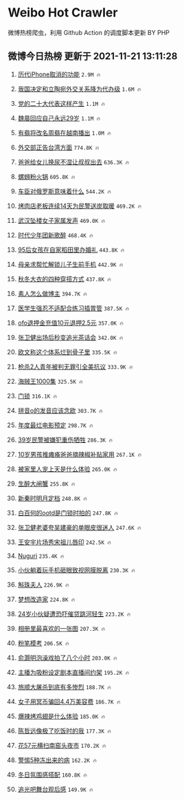 # Weibo Hot Crawler 



微博热榜爬虫，利用 Github Action 的调度脚本更新 BY PHP 


## 微博今日热榜 更新于 2021-11-21 13:11:28 
1. [历代iPhone取消的功能](https://s.weibo.com/weibo?q=%23%E5%8E%86%E4%BB%A3iPhone%E5%8F%96%E6%B6%88%E7%9A%84%E5%8A%9F%E8%83%BD%23&Refer=top) `2.9M 🔥` 

1. [我国决定和立陶宛外交关系降为代办级](https://s.weibo.com/weibo?q=%23%E6%88%91%E5%9B%BD%E5%86%B3%E5%AE%9A%E5%92%8C%E7%AB%8B%E9%99%B6%E5%AE%9B%E5%A4%96%E4%BA%A4%E5%85%B3%E7%B3%BB%E9%99%8D%E4%B8%BA%E4%BB%A3%E5%8A%9E%E7%BA%A7%23&Refer=top) `1.6M 🔥` 

1. [党的二十大代表这样产生](https://s.weibo.com/weibo?q=%23%E5%85%9A%E7%9A%84%E4%BA%8C%E5%8D%81%E5%A4%A7%E4%BB%A3%E8%A1%A8%E8%BF%99%E6%A0%B7%E4%BA%A7%E7%94%9F%23&Refer=top) `1.1M 🔥` 

1. [魏晨回应自己永远29岁](https://s.weibo.com/weibo?q=%23%E9%AD%8F%E6%99%A8%E5%9B%9E%E5%BA%94%E8%87%AA%E5%B7%B1%E6%B0%B8%E8%BF%9C29%E5%B2%81%23&Refer=top) `1.1M 🔥` 

1. [有翡将改名周翡在越南播出](https://s.weibo.com/weibo?q=%23%E6%9C%89%E7%BF%A1%E5%B0%86%E6%94%B9%E5%90%8D%E5%91%A8%E7%BF%A1%E5%9C%A8%E8%B6%8A%E5%8D%97%E6%92%AD%E5%87%BA%23&Refer=top) `1.0M 🔥` 

1. [外交部正告台湾方面](https://s.weibo.com/weibo?q=%23%E5%A4%96%E4%BA%A4%E9%83%A8%E6%AD%A3%E5%91%8A%E5%8F%B0%E6%B9%BE%E6%96%B9%E9%9D%A2%23&Refer=top) `774.8K 🔥` 

1. [爸爸给女儿换尿不湿让叔叔出去](https://s.weibo.com/weibo?q=%23%E7%88%B8%E7%88%B8%E7%BB%99%E5%A5%B3%E5%84%BF%E6%8D%A2%E5%B0%BF%E4%B8%8D%E6%B9%BF%E8%AE%A9%E5%8F%94%E5%8F%94%E5%87%BA%E5%8E%BB%23&Refer=top) `636.3K 🔥` 

1. [螺蛳粉火锅](https://s.weibo.com/weibo?q=%23%E8%9E%BA%E8%9B%B3%E7%B2%89%E7%81%AB%E9%94%85%23&Refer=top) `605.8K 🔥` 

1. [车臣对俄罗斯意味着什么](https://s.weibo.com/weibo?q=%23%E8%BD%A6%E8%87%A3%E5%AF%B9%E4%BF%84%E7%BD%97%E6%96%AF%E6%84%8F%E5%91%B3%E7%9D%80%E4%BB%80%E4%B9%88%23&Refer=top) `544.2K 🔥` 

1. [烤肉店老板连续14天为民警送炭取暖](https://s.weibo.com/weibo?q=%23%E7%83%A4%E8%82%89%E5%BA%97%E8%80%81%E6%9D%BF%E8%BF%9E%E7%BB%AD14%E5%A4%A9%E4%B8%BA%E6%B0%91%E8%AD%A6%E9%80%81%E7%82%AD%E5%8F%96%E6%9A%96%23&Refer=top) `469.2K 🔥` 

1. [武汉坠楼女子家属发声](https://s.weibo.com/weibo?q=%23%E6%AD%A6%E6%B1%89%E5%9D%A0%E6%A5%BC%E5%A5%B3%E5%AD%90%E5%AE%B6%E5%B1%9E%E5%8F%91%E5%A3%B0%23&Refer=top) `469.0K 🔥` 

1. [时代少年团新歌醉](https://s.weibo.com/weibo?q=%23%E6%97%B6%E4%BB%A3%E5%B0%91%E5%B9%B4%E5%9B%A2%E6%96%B0%E6%AD%8C%E9%86%89%23&Refer=top) `468.4K 🔥` 

1. [95后女孩在自家稻田里办婚礼](https://s.weibo.com/weibo?q=%2395%E5%90%8E%E5%A5%B3%E5%AD%A9%E5%9C%A8%E8%87%AA%E5%AE%B6%E7%A8%BB%E7%94%B0%E9%87%8C%E5%8A%9E%E5%A9%9A%E7%A4%BC%23&Refer=top) `443.8K 🔥` 

1. [母亲求帮忙解锁儿子生前手机](https://s.weibo.com/weibo?q=%23%E6%AF%8D%E4%BA%B2%E6%B1%82%E5%B8%AE%E5%BF%99%E8%A7%A3%E9%94%81%E5%84%BF%E5%AD%90%E7%94%9F%E5%89%8D%E6%89%8B%E6%9C%BA%23&Refer=top) `442.9K 🔥` 

1. [秋冬大衣的四种穿搭方式](https://s.weibo.com/weibo?q=%23%E7%A7%8B%E5%86%AC%E5%A4%A7%E8%A1%A3%E7%9A%84%E5%9B%9B%E7%A7%8D%E7%A9%BF%E6%90%AD%E6%96%B9%E5%BC%8F%23&Refer=top) `437.8K 🔥` 

1. [素人怎么做博主](https://s.weibo.com/weibo?q=%E7%B4%A0%E4%BA%BA%E6%80%8E%E4%B9%88%E5%81%9A%E5%8D%9A%E4%B8%BB&Refer=top) `394.7K 🔥` 

1. [医学生强忍不适配合练习插胃管](https://s.weibo.com/weibo?q=%23%E5%8C%BB%E5%AD%A6%E7%94%9F%E5%BC%BA%E5%BF%8D%E4%B8%8D%E9%80%82%E9%85%8D%E5%90%88%E7%BB%83%E4%B9%A0%E6%8F%92%E8%83%83%E7%AE%A1%23&Refer=top) `387.5K 🔥` 

1. [ofo退押金充值10元退押2.5元](https://s.weibo.com/weibo?q=%23ofo%E9%80%80%E6%8A%BC%E9%87%91%E5%85%85%E5%80%BC10%E5%85%83%E9%80%80%E6%8A%BC2.5%E5%85%83%23&Refer=top) `357.0K 🔥` 

1. [张卫健出场后秒变追光茶话会](https://s.weibo.com/weibo?q=%23%E5%BC%A0%E5%8D%AB%E5%81%A5%E5%87%BA%E5%9C%BA%E5%90%8E%E7%A7%92%E5%8F%98%E8%BF%BD%E5%85%89%E8%8C%B6%E8%AF%9D%E4%BC%9A%23&Refer=top) `342.0K 🔥` 

1. [欧文称这个体系烂到骨子里](https://s.weibo.com/weibo?q=%23%E6%AC%A7%E6%96%87%E7%A7%B0%E8%BF%99%E4%B8%AA%E4%BD%93%E7%B3%BB%E7%83%82%E5%88%B0%E9%AA%A8%E5%AD%90%E9%87%8C%23&Refer=top) `335.5K 🔥` 

1. [枪杀2人青年被判无罪引全美抗议](https://s.weibo.com/weibo?q=%23%E6%9E%AA%E6%9D%802%E4%BA%BA%E9%9D%92%E5%B9%B4%E8%A2%AB%E5%88%A4%E6%97%A0%E7%BD%AA%E5%BC%95%E5%85%A8%E7%BE%8E%E6%8A%97%E8%AE%AE%23&Refer=top) `333.9K 🔥` 

1. [海贼王1000集](https://s.weibo.com/weibo?q=%23%E6%B5%B7%E8%B4%BC%E7%8E%8B1000%E9%9B%86%23&Refer=top) `325.5K 🔥` 

1. [门锁](https://s.weibo.com/weibo?q=%E9%97%A8%E9%94%81&Refer=top) `316.1K 🔥` 

1. [拼音o的发音应该念欧](https://s.weibo.com/weibo?q=%23%E6%8B%BC%E9%9F%B3o%E7%9A%84%E5%8F%91%E9%9F%B3%E5%BA%94%E8%AF%A5%E5%BF%B5%E6%AC%A7%23&Refer=top) `303.7K 🔥` 

1. [年度最烂电影预定](https://s.weibo.com/weibo?q=%23%E5%B9%B4%E5%BA%A6%E6%9C%80%E7%83%82%E7%94%B5%E5%BD%B1%E9%A2%84%E5%AE%9A%23&Refer=top) `298.7K 🔥` 

1. [39岁民警被嫌犯重伤牺牲](https://s.weibo.com/weibo?q=%2339%E5%B2%81%E6%B0%91%E8%AD%A6%E8%A2%AB%E5%AB%8C%E7%8A%AF%E9%87%8D%E4%BC%A4%E7%89%BA%E7%89%B2%23&Refer=top) `286.3K 🔥` 

1. [10岁男孩推瘫痪爸爸摘辣椒补贴家用](https://s.weibo.com/weibo?q=%2310%E5%B2%81%E7%94%B7%E5%AD%A9%E6%8E%A8%E7%98%AB%E7%97%AA%E7%88%B8%E7%88%B8%E6%91%98%E8%BE%A3%E6%A4%92%E8%A1%A5%E8%B4%B4%E5%AE%B6%E7%94%A8%23&Refer=top) `267.1K 🔥` 

1. [被家里人宠上天是什么体验](https://s.weibo.com/weibo?q=%23%E8%A2%AB%E5%AE%B6%E9%87%8C%E4%BA%BA%E5%AE%A0%E4%B8%8A%E5%A4%A9%E6%98%AF%E4%BB%80%E4%B9%88%E4%BD%93%E9%AA%8C%23&Refer=top) `265.0K 🔥` 

1. [生醉大闸蟹](https://s.weibo.com/weibo?q=%E7%94%9F%E9%86%89%E5%A4%A7%E9%97%B8%E8%9F%B9&Refer=top) `255.8K 🔥` 

1. [新秦时明月定档](https://s.weibo.com/weibo?q=%23%E6%96%B0%E7%A7%A6%E6%97%B6%E6%98%8E%E6%9C%88%E5%AE%9A%E6%A1%A3%23&Refer=top) `248.8K 🔥` 

1. [白百何的ootd是门锁时拍的](https://s.weibo.com/weibo?q=%23%E7%99%BD%E7%99%BE%E4%BD%95%E7%9A%84ootd%E6%98%AF%E9%97%A8%E9%94%81%E6%97%B6%E6%8B%8D%E7%9A%84%23&Refer=top) `247.8K 🔥` 

1. [张卫健老婆夸吴建豪的单眼皮很迷人](https://s.weibo.com/weibo?q=%23%E5%BC%A0%E5%8D%AB%E5%81%A5%E8%80%81%E5%A9%86%E5%A4%B8%E5%90%B4%E5%BB%BA%E8%B1%AA%E7%9A%84%E5%8D%95%E7%9C%BC%E7%9A%AE%E5%BE%88%E8%BF%B7%E4%BA%BA%23&Refer=top) `247.6K 🔥` 

1. [王安宇片场秀宋祖儿唇印](https://s.weibo.com/weibo?q=%23%E7%8E%8B%E5%AE%89%E5%AE%87%E7%89%87%E5%9C%BA%E7%A7%80%E5%AE%8B%E7%A5%96%E5%84%BF%E5%94%87%E5%8D%B0%23&Refer=top) `242.5K 🔥` 

1. [Nuguri](https://s.weibo.com/weibo?q=Nuguri&Refer=top) `235.4K 🔥` 

1. [小伙躺着玩手机砸眼致视网膜脱离](https://s.weibo.com/weibo?q=%23%E5%B0%8F%E4%BC%99%E8%BA%BA%E7%9D%80%E7%8E%A9%E6%89%8B%E6%9C%BA%E7%A0%B8%E7%9C%BC%E8%87%B4%E8%A7%86%E7%BD%91%E8%86%9C%E8%84%B1%E7%A6%BB%23&Refer=top) `230.3K 🔥` 

1. [斛珠夫人](https://s.weibo.com/weibo?q=%E6%96%9B%E7%8F%A0%E5%A4%AB%E4%BA%BA&Refer=top) `226.9K 🔥` 

1. [梦想改造家](https://s.weibo.com/weibo?q=%E6%A2%A6%E6%83%B3%E6%94%B9%E9%80%A0%E5%AE%B6&Refer=top) `224.8K 🔥` 

1. [24岁小伙疑遭恐吓催贷跳河轻生](https://s.weibo.com/weibo?q=%2324%E5%B2%81%E5%B0%8F%E4%BC%99%E7%96%91%E9%81%AD%E6%81%90%E5%90%93%E5%82%AC%E8%B4%B7%E8%B7%B3%E6%B2%B3%E8%BD%BB%E7%94%9F%23&Refer=top) `223.2K 🔥` 

1. [相册里最喜欢的一张图](https://s.weibo.com/weibo?q=%23%E7%9B%B8%E5%86%8C%E9%87%8C%E6%9C%80%E5%96%9C%E6%AC%A2%E7%9A%84%E4%B8%80%E5%BC%A0%E5%9B%BE%23&Refer=top) `207.3K 🔥` 

1. [粉笔模考](https://s.weibo.com/weibo?q=%23%E7%B2%89%E7%AC%94%E6%A8%A1%E8%80%83%23&Refer=top) `206.5K 🔥` 

1. [俞灏明泡澡戏拍了八个小时](https://s.weibo.com/weibo?q=%23%E4%BF%9E%E7%81%8F%E6%98%8E%E6%B3%A1%E6%BE%A1%E6%88%8F%E6%8B%8D%E4%BA%86%E5%85%AB%E4%B8%AA%E5%B0%8F%E6%97%B6%23&Refer=top) `203.0K 🔥` 

1. [主播为吸粉设定剧本直播间约架](https://s.weibo.com/weibo?q=%23%E4%B8%BB%E6%92%AD%E4%B8%BA%E5%90%B8%E7%B2%89%E8%AE%BE%E5%AE%9A%E5%89%A7%E6%9C%AC%E7%9B%B4%E6%92%AD%E9%97%B4%E7%BA%A6%E6%9E%B6%23&Refer=top) `195.2K 🔥` 

1. [旅顺大屠杀到底有多惨烈](https://s.weibo.com/weibo?q=%23%E6%97%85%E9%A1%BA%E5%A4%A7%E5%B1%A0%E6%9D%80%E5%88%B0%E5%BA%95%E6%9C%89%E5%A4%9A%E6%83%A8%E7%83%88%23&Refer=top) `188.7K 🔥` 

1. [女子用冥币骗回4.4万美容费](https://s.weibo.com/weibo?q=%23%E5%A5%B3%E5%AD%90%E7%94%A8%E5%86%A5%E5%B8%81%E9%AA%97%E5%9B%9E4.4%E4%B8%87%E7%BE%8E%E5%AE%B9%E8%B4%B9%23&Refer=top) `186.7K 🔥` 

1. [爆辣烤鸡翅是什么体验](https://s.weibo.com/weibo?q=%23%E7%88%86%E8%BE%A3%E7%83%A4%E9%B8%A1%E7%BF%85%E6%98%AF%E4%BB%80%E4%B9%88%E4%BD%93%E9%AA%8C%23&Refer=top) `185.0K 🔥` 

1. [陈哲远像极了吃饭时的我](https://s.weibo.com/weibo?q=%23%E9%99%88%E5%93%B2%E8%BF%9C%E5%83%8F%E6%9E%81%E4%BA%86%E5%90%83%E9%A5%AD%E6%97%B6%E7%9A%84%E6%88%91%23&Refer=top) `177.3K 🔥` 

1. [花57元横扫南窑头夜市](https://s.weibo.com/weibo?q=%E8%8A%B157%E5%85%83%E6%A8%AA%E6%89%AB%E5%8D%97%E7%AA%91%E5%A4%B4%E5%A4%9C%E5%B8%82&Refer=top) `170.2K 🔥` 

1. [警惕5种冻出来的病](https://s.weibo.com/weibo?q=%23%E8%AD%A6%E6%83%955%E7%A7%8D%E5%86%BB%E5%87%BA%E6%9D%A5%E7%9A%84%E7%97%85%23&Refer=top) `162.2K 🔥` 

1. [冬日氛围感搭配](https://s.weibo.com/weibo?q=%E5%86%AC%E6%97%A5%E6%B0%9B%E5%9B%B4%E6%84%9F%E6%90%AD%E9%85%8D&Refer=top) `160.8K 🔥` 

1. [追光吧舞台观后感](https://s.weibo.com/weibo?q=%23%E8%BF%BD%E5%85%89%E5%90%A7%E8%88%9E%E5%8F%B0%E8%A7%82%E5%90%8E%E6%84%9F%23&Refer=top) `149.9K 🔥` 

